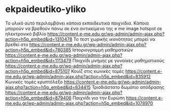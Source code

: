 # ekpaideutiko-yliko
Το υλικό αυτό περιλαμβάνει κάποια εκπαιδευτικά παιχνίδια.
Κάποια μπορούν να βρεθούν πάνω σε ένα αντικείμενο της e me image hotspot σε ηλεκτρονικό βιβλίο  https://content.e-me.edu.gr/wp-admin/admin-ajax.php?action=h5p_embed&id=1310478 
Το τεστ χωρικής ικανότητας μπορεί να βρεθεί στο  https://content.e-me.edu.gr/wp-admin/admin-ajax.php?action=h5p_embed&id=780385
Ιστοριογραμμή μαθηματικών https://content.e-me.edu.gr/wp-admin/admin-ajax.php?action=h5p_embed&id=1113479 
Παιχνίδι μνήμης με γυναίκες μαθηματικούς https://content.e-me.edu.gr/wp-admin/admin-ajax.php?action=h5p_embed&id=875107
Κουίζ στις κωνικές τομές https://content.e-me.edu.gr/wp-admin/admin-ajax.php?action=h5p_embed&id=835912
Κωνικές τομές κρυπτόλεξο https://content.e-me.edu.gr/wp-admin/admin-ajax.php?action=h5p_embed&id=834415
Τρισδιάστατο δωμάτιο απόδρασης https://content.e-me.edu.gr/wp-admin/admin-ajax.php?action=h5p_embed&id=879406
Παιχνίδι για την Ευρώπη https://content.e-me.edu.gr/wp-admin/admin-ajax.php?action=h5p_embed&id=1078970 
